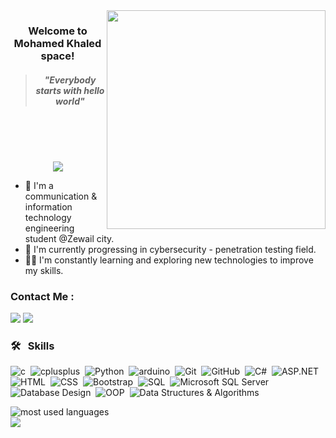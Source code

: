 
<img width="350" align="right" src="https://mir-s3-cdn-cf.behance.net/project_modules/hd/18c61d121563959.60c9cc960586d.gif">

<h3 align="center">
             Welcome to Mohamed Khaled space!
 
</h3> 
<h5 align="center">
    <blockquote><em>"Everybody starts with hello world"</em></blockquote>
</h5>
<br> 
<br>
<br>

<!-- Typing SVG by DenverCoder1 - https://github.com/DenverCoder1/readme-typing-svg -->
<p align="center">
  <a href="https://github.com/DenverCoder1/readme-typing-svg"><img src="https://readme-typing-svg.herokuapp.com/?lines=Penetration%20Tester;Communication%20IT%20Engineering%20Student;Always%20learning...Always%20trying&font=Fira%20Code&center=true&width=500&height=45&color=f75c7e&vCenter=true&size=22"></a>
</p> 

- 📡 I'm a communication & information technology engineering student @Zewail city.
- 🔐 I'm currently progressing in cybersecurity - penetration testing field.
- 👨‍💻 I'm constantly learning and exploring new technologies to improve my skills.


### Contact Me :

<a href="https://www.linkedin.com/in/mohamed-khaled-219670205/" target="_blank"><img src="https://img.shields.io/badge/-Mohamed%20Khaled-0077B5?style=for-the-badge&logo=Linkedin&logoColor=white"/></a>
<a href="https://t.me/MohamedKhaled513" target="_blank"><img src="https://img.shields.io/badge/-Mohamed%20Khaled-0077B5?style=for-the-badge&logo=Telegram&logoColor=white"/></a>
### 🛠 &nbsp; Skills
![c](https://img.shields.io/badge/--05122A?style=flat&logo=c)&nbsp;
![cplusplus](https://img.shields.io/badge/-c++-05122A?style=flat&logo=cplusplus)&nbsp;
![Python](https://img.shields.io/badge/-Python%20-05122A?style=flat&logo=python)&nbsp;
![arduino](https://img.shields.io/badge/-arduino-05122A?style=flat&logo=Arduino)&nbsp;
![Git](https://img.shields.io/badge/-Git-05122A?style=flat&logo=git)&nbsp;
![GitHub](https://img.shields.io/badge/-GitHub-05122A?style=flat&logo=github)&nbsp;
![C#](https://img.shields.io/badge/-C%23-05122A?style=flat&logo=c-sharp)&nbsp;
![ASP.NET](https://img.shields.io/badge/-ASP.NET-05122A?style=flat&logo=.net)&nbsp;
![HTML](https://img.shields.io/badge/-HTML-05122A?style=flat&logo=html5)&nbsp;
![CSS](https://img.shields.io/badge/-CSS-05122A?style=flat&logo=css3)&nbsp;
![Bootstrap](https://img.shields.io/badge/-Bootstrap-05122A?style=flat&logo=bootstrap)&nbsp;
![SQL](https://img.shields.io/badge/-SQL-05122A?style=flat&logo=sql)&nbsp;
![Microsoft SQL Server](https://img.shields.io/badge/-Microsoft%20SQL%20Server-05122A?style=flat&logo=microsoft-sql-server)&nbsp;
![Database Design](https://img.shields.io/badge/-Database%20Design-05122A?style=flat)&nbsp;
![OOP](https://img.shields.io/badge/-OOP-05122A?style=flat)&nbsp;
![Data Structures & Algorithms](https://img.shields.io/badge/-Data%20Structures%20%26%20Algorithms-05122A?style=flat)&nbsp;






<img align="left" src="https://github-readme-stats.vercel.app/api/top-langs?username=MohamedKhaled4455&show_icons=true&locale=en&layout=compact&theme=radical" alt="most used languages" />
<br>
<a href="https://komarev.com/ghpvc/?username=MohamedKhaled4455&style=for-the-badge">
    <img src="https://komarev.com/ghpvc/?username=MohamedKhaled4455&style=for-the-badge">
</a>
